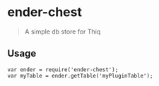 # ender-chest
>A simple db store for Thiq

## Usage 
```
var ender = require('ender-chest');
var myTable = ender.getTable('myPluginTable');
